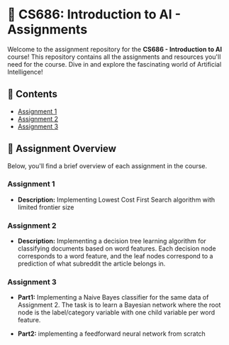 # 📘 CS686: Introduction to AI - Assignments

Welcome to the assignment repository for the **CS686 - Introduction to AI** course! This repository contains all the assignments and resources you'll need for the course. Dive in and explore the fascinating world of Artificial Intelligence!

## 📂 Contents

- [Assignment 1](https://github.com/shakibaam/CS-686-codes-Intro-to-AI-/tree/main/A1%20LCFS)
- [Assignment 2](https://github.com/shakibaam/CS-686-Assignments/tree/main/Decision%20Tree)
- [Assignment 3](https://github.com/shakibaam/CS-686-Assignments/tree/main/A3)


## 📌 Assignment Overview

Below, you'll find a brief overview of each assignment in the course.

### Assignment 1

- **Description:** Implementing Lowest Cost First Search algorithm with limited frontier size

### Assignment 2

- **Description:** Implementing a decision tree learning algorithm for classifying documents based on word features. Each decision node corresponds to
a word feature, and the leaf nodes correspond to a prediction of what subreddit the article
belongs in.



### Assignment 3

- **Part1:** Implementing  a Naive Bayes classifier for the same data of Assignment 2. The task is to learn a Bayesian network where the root node is the label/category variable with one child variable per word feature.
  
-  **Part2:**  implementing a feedforward neural network from scratch





